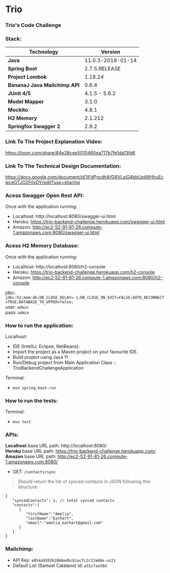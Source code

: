 # Trio  
### Trio's Code Challenge

### Stack:
| Technology | Version |
|--|--|
| **Java** | 11.0.3-2018-01-14 |
| **Spring Boot** | 2.7.5.RELEASE |
| **Project Lombok** | 1.18.24 |
| **BananaJ Java Mailchimp API** | 0.6.4 |
| **JUnit 4/5** | 4.1.5 - 5.6.2 |
| **Model Mapper** | 3.1.0 |
| **Mockito** | 4.8.1 |
| **H2 Memory** | 2.1.212 |
| **Springfox Swagger 2** | 2.9.2 |


### Link To The Project Explanation Video:
https://loom.com/share/84e38cee5010460ea717b7fe1da13fd6

### Link To The Technical Design Documentation:
https://docs.google.com/document/d/1iFdPycdhAfG6VLsiG4bblJp66HhuEcwceGTJO2FnxDY/edit?usp=sharing

### Acess Swagger Open Rest API:
Once with the application running:

- Localhost: http://localhost:8080/swagger-ui.html  
- Heroku: https://trio-backend-challenge.herokuapp.com/swagger-ui.html  
- Amazon: http://ec2-52-91-81-26.compute-1.amazonaws.com:8080/swagger-ui.html

### Acess H2 Memory Database:
Once with the application running:

- Localhost: http://localhost:8080/h2-console
- Heroku: https://trio-backend-challenge.herokuapp.com/h2-console
- Amazon: http://ec2-52-91-81-26.compute-1.amazonaws.com:8080/h2-console

jdbc: `jdbc:h2:mem:db;DB_CLOSE_DELAY=-1;DB_CLOSE_ON_EXIT=FALSE;AUTO_RECONNECT=TRUE;DATABASE_TO_UPPER=false;`  
user: `admin`  
pass: `admin`

### How to run the application:

Localhost:  
- IDE (IntelliJ, Eclipse, NetBeans):
- Import the project as a Maven project on your favourite IDE.
- Build project using Java 11
- Run/Debug project from Main Application Class :: TrioBackendChallengeApplication

Terminal:
- `mvn spring-boot:run`

### How to run the tests:

Terminal:
- `mvn test`

### APIs:

**Localhost** base URL path: http://localhost:8080/  
**Heroku** base URL path: https://trio-backend-challenge.herokuapp.com/  
**Amazon** base URL path: http://ec2-52-91-81-26.compute-1.amazonaws.com:8080/

* GET: `/contacts/sync`
> Should return the list of synced contacts in JSON following this structure:

```javascript{
{
   "syncedContacts": 1, // total synced contacts
   "contacts":[
      {
         "firstName":"Amelia",
         "lastName":"Earhart",
         "email":"amelia_earhart@gmail.com"
      }
   ]
}
```

### Mailchimp:

- API Key: `e054a920262868edbcb1acfc2c13a68e-us21`
- Default List (Samuel Catalano) Id: `ed1c7ae58d`
